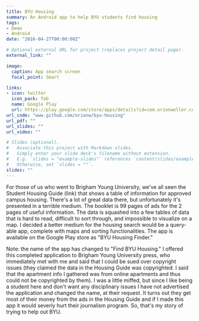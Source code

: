 ```yaml
---
title: BYU Housing 
summary: An Android app to help BYU students find housing
tags:
- Demo
- Android
date: "2016-04-27T00:00:00Z"

# Optional external URL for project (replaces project detail page).
external_link: ""

image:
  caption: App search screen
  focal_point: Smart

links:
- icon: twitter
  icon_pack: fab
  name: Google Play
  url: https://play.google.com/store/apps/details?id=com.orionweller.collegehousing&hl=en_US
url_code: "www.github.com/orionw/byu-housing"
url_pdf: ""
url_slides: ""
url_video: ""

# Slides (optional).
#   Associate this project with Markdown slides.
#   Simply enter your slide deck's filename without extension.
#   E.g. `slides = "example-slides"` references `content/slides/example-slides.md`.
#   Otherwise, set `slides = ""`.
slides: ""
---
```


For those of us who went to Brigham Young University, we've all seen the Student Housing Guide (link) that shows a table of information for approved campus housing.  There's a lot of great data there, but unfortunately it's presented in a terrible medium.  The booklet is 99 pages of ads for the 2 pages of useful information.  The data is squashed into a few tables of data that is hard to read, difficult to sort through, and impossible to visualize on a map.  I decided a better medium for the housing search would be a query-able app, complete with maps and sorting functionalities.  The app is available on the Google Play store as "BYU Housing Finder."

Note: the name of the app has changed to "Find BYU Housing."  I offered this completed application to Brigham Young University press, who immediately met with me and said that I could be sued over copyright issues (they claimed the data in the Housing Guide was copyrighted.  I said that the apartment info I gathered was from online apartments and thus could not be copyrighted by them).  I was a little miffed, but since I like being a student here and don't want any disciplinary issues I have not advertised the application and changed the name, at their request.  It turns out they get most of their money from the ads in the Housing Guide and if I made this app it would severly hurt their journalism program. So, that's my story of trying to help out BYU.

